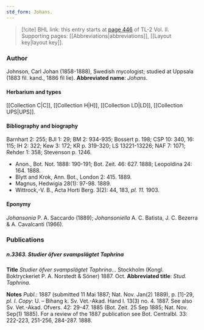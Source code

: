 ```yaml
---
std_form: Johans.
---
```


> [!cite] BHL link: this entry starts at [page 446](https://www.biodiversitylibrary.org/page/33068688) of TL-2 Vol. II.
> Supporting pages: [[Abbreviations|abbreviations]], [[Layout key|layout key]].

### Author

Johnson, Carl Johan (1858-1888), Swedish mycologist; studied at Uppsala (1883 fil. kand., 1886 fil lie). 
**Abbreviated name**: *Johans.*

#### Herbarium and types

[[Collection C|C]], [[Collection H|H]], [[Collection LD|LD]], [[Collection UPS|UPS]].

#### Bibliography and biography

Barnhart 2: 255; BJI 1: 29; BM 2: 934-935; Bossert p. 198; CSP 10: 340, 16: 115; IH 2: 322; Kew 3: 172; KR p. 319-320; LS 13221-13226; NAF 7: 1071; Rehder 1: 358; Stevenson p. 1246.
- Anon., Bot. Not. 1888: 190-191; Bot. Zeit. 46: 627. 1888; Leopoldina 24: 164. 1888.
- Blytt and Krok, Ann. Bot., London 2: 415. 1889.
- Magnus, Hedwigia 28(1): 97-98. 1889.
- Wittrock,-V. B., Acta Horti Berg. 3(2): 44, 183, *pl. 11.* 1903.

#### Eponymy

*Johansonia* P. A. Saccardo (1889); *Johansoniella* A. C. Batista, J. C. Bezerra & A. Cavalcanti (1966).

### Publications

##### n.3363. Studier öfver svampslägtet Taphrina

**Title**
*Studier öfver svampslägtet Taphrina*... Stockholm (Kongl. Boktryckeriet P. A. Norstedt & Söner) 1887. Oct.
**Abbreviated title**: *Stud. Taphrina*.

**Notes**
*Publ*.: 1887 (submitted 11 Mai 1887; Nat. Nov. Jan(2) 1889), p. \[1\]-29, *pl. I. Copy*: U. – Bihang k. Sv. Vet.-Akad. Hand l. 13(3) no. 4. 1887. See also Sv. Vet.-Akad. Ofvers. 42: 29-47. 1885 (Bot. Zeit. 25 Sep 1885; Nat. Nov. Sep(1) 1885). For a review of the 1887 publication see Bot. Centralbl. 33: 222-223, 251-256, 284-287. 1888.

